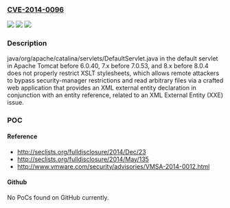 ### [CVE-2014-0096](https://cve.mitre.org/cgi-bin/cvename.cgi?name=CVE-2014-0096)
![](https://img.shields.io/static/v1?label=Product&message=n%2Fa&color=blue)
![](https://img.shields.io/static/v1?label=Version&message=n%2Fa&color=blue)
![](https://img.shields.io/static/v1?label=Vulnerability&message=n%2Fa&color=brighgreen)

### Description

java/org/apache/catalina/servlets/DefaultServlet.java in the default servlet in Apache Tomcat before 6.0.40, 7.x before 7.0.53, and 8.x before 8.0.4 does not properly restrict XSLT stylesheets, which allows remote attackers to bypass security-manager restrictions and read arbitrary files via a crafted web application that provides an XML external entity declaration in conjunction with an entity reference, related to an XML External Entity (XXE) issue.

### POC

#### Reference
- http://seclists.org/fulldisclosure/2014/Dec/23
- http://seclists.org/fulldisclosure/2014/May/135
- http://www.vmware.com/security/advisories/VMSA-2014-0012.html

#### Github
No PoCs found on GitHub currently.

